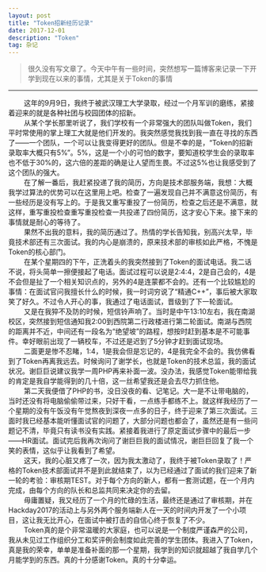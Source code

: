 ```yaml
---
layout: post
title: "Token招新经历记录"
date: 2017-12-01 
description: "Token"
tag: 杂记
---
```


> 很久没有写文章了。今天中午有一些时间，突然想写一篇博客来记录一下开学到现在以来的事情，尤其是关于Token的事情  
  
***

&nbsp;&nbsp;&nbsp;&nbsp;&nbsp;&nbsp;&nbsp;&nbsp;这年的9月9日，我终于被武汉理工大学录取，经过一个月军训的磨练，紧接着迎来的就是各种社团与校园团体的招新。  
&nbsp;&nbsp;&nbsp;&nbsp;&nbsp;&nbsp;&nbsp;&nbsp;从某个学长那里听说了，我们学校有一个非常强大的团队叫做Token，我们平时常使用的掌上理工大就是他们开发的。我突然感觉我找到我一直在寻找的东西了——一个团队，一个可以让我变得更好的团队。但是不幸的是，“Token的招新录取率大概只有5%”。5%，这是一个小的可怕的数字，要知道校学生会的录取率也不低于30%的，这六倍的差距的确是让人望而生畏。不过这5%也让我感受到了这个团队的强大。  
&nbsp;&nbsp;&nbsp;&nbsp;&nbsp;&nbsp;&nbsp;&nbsp;在了解一番后，我赶紧投递了我的简历，方向是技术部服务端，我想：大概我学过算法的优势可以在这里用上吧。检查了一遍发现自己并不满意这份简历，有一些经历是没有写上的。于是我又重写重投了一份简历，检查之后还是不满意，就这样，重写重投检查重写重投检查一共投递了四份简历，这才安心下来。接下来的事情就是耐心的等待了。  
&nbsp;&nbsp;&nbsp;&nbsp;&nbsp;&nbsp;&nbsp;&nbsp;果然不出我的意料，我的简历通过了。热情的学长告知我，别高兴太早，毕竟技术部还有三次面试。我的内心是崩溃的，原来技术部的审核如此严格，不愧是Token的核心部门。  
&nbsp;&nbsp;&nbsp;&nbsp;&nbsp;&nbsp;&nbsp;&nbsp;在某个星期四的下午，正洗着头的我突然接到了Token的面试电话。我二话不说，将头简单一擦便接起了电话。面试过程可以说是2:4:4，2是自己会的，4是不会但是扯了一个相关知识点的，另外的4是连蒙都不会的。还有一个比较尴尬的事情：在面试官问我擅长什么的时候，我一时词穷说了“精通C++”，事后被大家取笑了好久。不过令人开心的事，我通过了电话面试，晋级到了下一轮面试。  
&nbsp;&nbsp;&nbsp;&nbsp;&nbsp;&nbsp;&nbsp;&nbsp;又是在我猝不及防的时候，短信铃声响了。当时是中午13:10左右，我在南湖校区，突然接到短信通知我2:00到西院第二行政楼进行第二轮面试。南湖与西院的距离并不近，中间还有一段名为“绝望坡”的路程，想按时赶到基本是不可能事件。幸好眼前出现了一辆校车，不过还是迟到了5分钟才赶到面试现场。  
&nbsp;&nbsp;&nbsp;&nbsp;&nbsp;&nbsp;&nbsp;&nbsp;二面更是惨不忍睹，1:4，1是我会但是忘记的，4是我完全不会的。我仿佛看到了Token再离我远去。时候询问了谢学长，也就是Token的技术总监，我的面试状况。谢巨巨说建议我学一周PHP再来补面一波。没办法，我感觉Token能带给我的肯定是我自学能得到的几十倍，这一丝希望我还是会去尽力抓住他。  
&nbsp;&nbsp;&nbsp;&nbsp;&nbsp;&nbsp;&nbsp;&nbsp;第二天我便借了PHP的书，没日没夜的看、记笔记。大一是不让带电脑的，当时还没有将电脑偷偷带过来，只好干看，一点练手都练不上。就这样我经历了一个星期的没有午饭没有午觉熬夜到深夜一点多的日子，终于迎来了第三次面试。三面时我已经基本能听懂面试官的问题了，大部分问题也都会了，虽然还是有一些问题记不清，毕竟只有读书没有实践。紧接着我进行了原定面试步骤中的最后一步——HR面试。面试完后我再次询问了谢巨巨我的面试情况，谢巨巨回复了我一个笑的表情，这似乎让我看到了希望。  
&nbsp;&nbsp;&nbsp;&nbsp;&nbsp;&nbsp;&nbsp;&nbsp;这天，我的心脏又疼了一次，因为我太激动了，我终于被Token录取了！严格的Token技术部面试并不是到此就结束了，以为已经通过了面试的我们迎来了新一轮的考验：审核期TEST。对于每个方向的新人，都有一套测试题，在一个月内完成，由每个方向的队长和总监共同来决定你的去留。  
&nbsp;&nbsp;&nbsp;&nbsp;&nbsp;&nbsp;&nbsp;&nbsp;毋庸置疑，我又经历了一个月的忙碌的生活，最终还是通过了审核期，并在Hackday2017的活动上与另外两个服务端新人在一天的时间内开发了一个小项目，这让我无比开心，在面试中被打击的自信心终于恢复了不少。  
&nbsp;&nbsp;&nbsp;&nbsp;&nbsp;&nbsp;&nbsp;&nbsp;Token真的是个非常温暖的大家庭，也可以说是一个制度严谨森严的公司，我从未见过工作组织分工和奖评例会制度如此完善的学生团体。我进入了Token，真是我的荣幸，单单是准备补面的那一个星期，我学到的知识就超越了我自学几个月能学到的东西。真的十分感谢Token。真的十分幸运。
